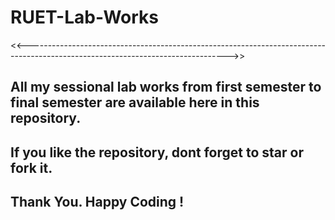 # RUET-Lab-Works 

<<-------------------------------------------------------------------------------------------------------------------------------->>

## All my sessional lab works from first semester to final semester are available here in this repository.
## If you like the repository, dont forget to star or fork it. 
## Thank You. Happy Coding !


